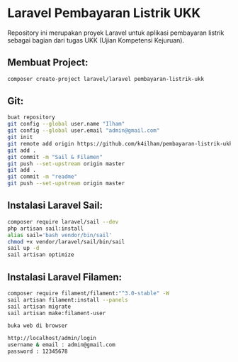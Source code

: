 # Laravel Pembayaran Listrik UKK

Repository ini merupakan proyek Laravel untuk aplikasi pembayaran listrik sebagai bagian dari tugas UKK (Ujian Kompetensi Kejuruan).

## Membuat Project:
```bash 
composer create-project laravel/laravel pembayaran-listrik-ukk
```

## Git:
```bash 
buat repository
git config --global user.name "Ilham"
git config --global user.email "admin@gmail.com"
git init
git remote add origin https://github.com/k4ilham/pembayaran-listrik-ukk.git
git add .
git commit -m "Sail & Filamen"
git push --set-upstream origin master
git add .
git commit -m "readme"
git push --set-upstream origin master
```
## Instalasi Laravel Sail:
```bash 
composer require laravel/sail --dev
php artisan sail:install
alias sail='bash vendor/bin/sail'
chmod +x vendor/laravel/sail/bin/sail
sail up -d
sail artisan optimize
```

## Instalasi Laravel Filamen:
```bash 
composer require filament/filament:"^3.0-stable" -W
sail artisan filament:install --panels
sail artisan migrate
sail artisan make:filament-user
```
   `buka web di browser`

```bash 
http://localhost/admin/login
username & email : admin@gmail.com
password : 12345678
```

